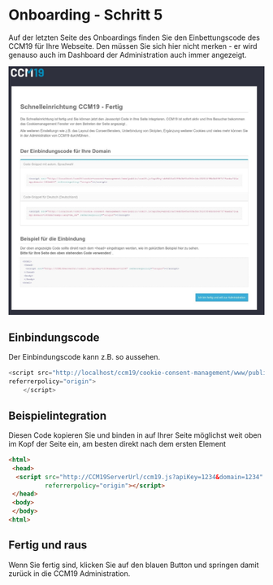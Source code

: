 # Onboarding - Schritt 5

Auf der letzten Seite des Onboardings finden Sie den Einbettungscode des CCM19 für Ihre Webseite. Den müssen Sie sich hier nicht merken - er wird genauso auch im Dashboard der Administration auch immer angezeigt.

![screenshot-2020.09.29-15_39_10-CCM19 Onboarding - Cookie Consent Management Software (3)](../assets/screenshot-2020.09.29-15_39_10-CCM19%20Onboarding%20-%20Cookie%20Consent%20Management%20Software%20(3).jpg)



## Einbindungscode

Der Einbindungscode kann z.B. so aussehen.

``` javascript
<script src="http://localhost/ccm19/cookie-consent-management/www/public/ccm19.js?apiKey=1234&amp;domain=1234&amp;lang=de_DE" 
referrerpolicy="origin">
    </script>
```



## Beispielintegration

Diesen Code kopieren Sie und binden in auf Ihrer Seite möglichst weit oben im Kopf der Seite ein, am besten direkt nach dem ersten <head> Element

``` html
<html>
 <head>
  <script src="http://CCM19ServerUrl/ccm19.js?apiKey=1234&domain=1234" 
          referrerpolicy="origin"></script>
 </head>
 <body>
 </body>
<html>    
```



## Fertig und raus

Wenn Sie fertig sind, klicken Sie auf den blauen Button und springen damit zurück in die CCM19 Administration.